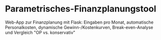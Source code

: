 # Parametrisches-Finanzplanungstool
Web-App zur Finanzplanung mit Flask: Eingaben pro Monat, automatische Personalkosten, dynamische Gewinn-/Kostenkurven, Break-even-Analyse und Vergleich "OP vs. konservativ"
